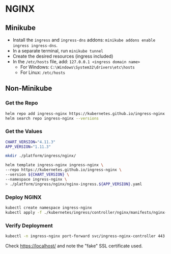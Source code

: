 
# NGINX

## Minikube

- Install the `ingress` and `ingress-dns` addons: `minikube addons enable ingress ingress-dns`.
- In a separate terminal, run `minikube tunnel`
- Create the desired resources (ingress included)
- In the `/etc/hosts` file, add: `127.0.0.1 <ingress domain name>`
  - For Windows: `C:\Windows\System32\drivers\etc\hosts`
  - For Linux: `/etc/hosts`

## Non-Minikube

### Get the Repo

```bash
helm repo add ingress-nginx https://kubernetes.github.io/ingress-nginx
helm search repo ingress-nginx --versions
```

### Get the Values

```bash
CHART_VERSION="4.11.3"
APP_VERSION="1.11.3"

mkdir ./platform/ingress/nginx/

helm template ingress-nginx ingress-nginx \
--repo https://kubernetes.github.io/ingress-nginx \
--version ${CHART_VERSION} \
--namespace ingress-nginx \
> ./platform/ingress/nginx/nginx-ingress.${APP_VERSION}.yaml
```

### Deploy NGINX

```bash
kubectl create namespace ingress-nginx
kubectl apply -f ./kubernetes/ingress/controller/nginx/manifests/nginx-ingress.${APP_VERSION}.yaml
```

### Verify Deployment

```bash
kubectl -n ingress-nginx port-forward svc/ingress-nginx-controller 443
```

Check <https://localhost/> and note the "fake" SSL certificate used.

